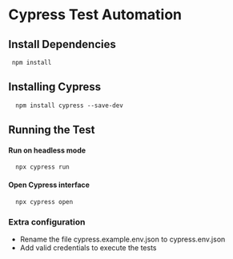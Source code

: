 # Cypress Test Automation

## Install Dependencies

     npm install

## Installing Cypress

      npm install cypress --save-dev

## Running the Test

#### Run on headless mode

      npx cypress run

#### Open Cypress interface

      npx cypress open

### Extra configuration
- Rename the file cypress.example.env.json to cypress.env.json
- Add valid credentials to execute the tests
